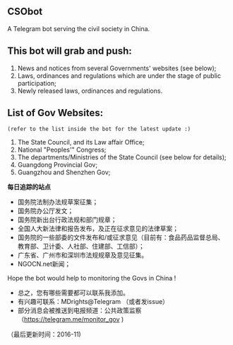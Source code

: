 ## CSObot
A Telegram bot serving the civil society in China. 

## This bot will grab and push:  
1. News and notices from several Governments' websites (see below);
2. Laws, ordinances and regulations which are under the stage of public participation;
3. Newly released laws, ordinances and regulations.

## List of Gov Websites: 
	(refer to the list inside the bot for the latest update :)
1. The State Council, and its Law affair Office;
2. National "Peoples'" Congress;
3. The departments/Ministries of the State Council (see below for details);
4. Guangdong Provincial Gov;
5. Guangzhou and Shenzhen Gov;


**每日追踪的站点**  
- 国务院法制办法规草案征集；
- 国务院办公厅发文；
- 国务院新出台行政法规和部门规章；
- 全国人大新法律和报告发布，及正在征求意见的法律草案；
- 国务院的一些部委的文件发布和/或征求意见（目前有：食品药品监督总局、教育部、卫计委、人社部、住建部、工信部）；
- 广东省、广州市和深圳市法规规章及意见征集。
- NGOCN.net新闻；

Hope the bot would help to monitoring the Govs in China !

- 总之，您有哪些需要都可以联系我添加。
- 有兴趣可联系：MDrights@Telegram （或者发issue） 
- 部分消息会被推送到电报频道：公共政策监察 （https://telegram.me/monitor_gov )

（最后更新时间：2016-11)
